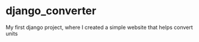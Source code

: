 # django_converter
 My first django project, where I created a simple website that helps convert units 
